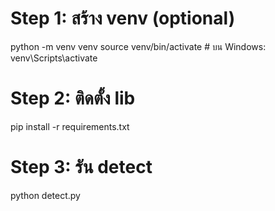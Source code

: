 # Step 1: สร้าง venv (optional)
python -m venv venv
source venv/bin/activate  # บน Windows: venv\Scripts\activate

# Step 2: ติดตั้ง lib
pip install -r requirements.txt

# Step 3: รัน detect
python detect.py

